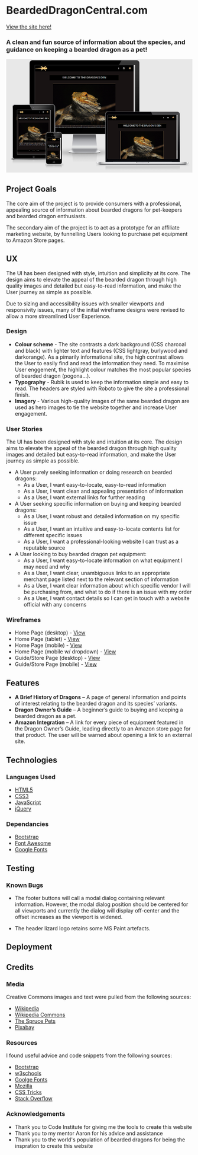 # BeardedDragonCentral.com

[View the site here!](https://jamiem-hub.github.io/JM-Milestone1-BeardedDragons/)

### A clean and fun source of information about the species, and guidance on keeping a bearded dragon as a pet!

![mockup_goes_here](./documentation/preview-img.png)

</p>

## Project Goals
The core aim of the project is to provide consumers with a professional, appealing source of information about bearded dragons for pet-keepers and bearded dragon enthusiasts.

The secondary aim of the project is to act as a prototype for an affiliate marketing website, by funnelling Users looking to purchase pet equipment to Amazon Store pages.

## UX
The UI has been designed with style, intuition and simplicity at its core. The design aims to elevate the appeal of the bearded dragon through high quality images and detailed but easy-to-read information, and make the User journey as simple as possible.

Due to sizing and accessibility issues with smaller viewports and responsivity issues, many of the initial wireframe designs were revised to allow a more streamlined User Experience.

### Design

* __Colour scheme__ - The site contrasts a dark background (CSS charcoal and black) with lighter text and features (CSS lightgray, burlywood and darkorange). As a pimarily informational site, the high contrast allows the User to easily find and read the information they need. To maximise User enggement, the highlight colour matches the most popular species of bearded dragon (pogona...).
* __Typography__ - Rubik is used to keep the information simple and easy to read. The headers are styled with Roboto to give the site a professional finish.
* __Imagery__ - Various high-quality images of the same bearded dragon are used as hero images to tie the website together and increase User engagement.

### User Stories
The UI has been designed with style and intuition at its core. The design aims to elevate the appeal of the bearded dragon through high quality images and detailed but easy-to-read information, and make the User journey as simple as possible.

* A User purely seeking information or doing research on bearded dragons:
    * As a User, I want easy-to-locate, easy-to-read information
    * As a User, I want clean and appealing presentation of information
    * As a User, I want external links for further reading
* A User seeking specific information on buying and keeping bearded dragons:
    * As a User, I want robust and detailed information on my specific issue
    * As a User, I want an intuitive and easy-to-locate contents list for different specific issues
    * As a User, I want a professional-looking website I can trust as a reputable source
* A User looking to buy bearded dragon pet equipment:
    * As a User, I want easy-to-locate information on what equipment I may need and why
    * As a User, I want clear, unambiguous links to an appropriate merchant page listed next to the relevant section of information
    * As a User, I want clear information about which specific vendor I will be purchasing from, and what to do if there is an issue with my order
    * As a User, I want contact details so I can get in touch with a website official with any concerns

### Wireframes
* Home Page (desktop) - [View](./wireframes/dragon-milestone-wireframe-index-lrg)
* Home Page (tablet) - [View](./wireframes/dragon-milestone-wireframe-index-med)
* Home Page (mobile) - [View](./wireframes/dragon-milestone-wireframe-index-sml)
* Home Page (mobile w/ dropdown) - [View](./wireframes/dragon-milestone-wireframe-index-sml-expand)
* Guide/Store Page (desktop) - [View](dragon-milestone-wireframe-guide-lrg)
* Guide/Store Page (mobile) - [View](dragon-milestone-wireframe-guide-sml)

## Features

* __A Brief History of Dragons__ – A page of general information and points of interest relating to the bearded dragon and its species’ variants.
* __Dragon Owner’s Guide__ – A beginner’s guide to buying and keeping a bearded dragon as a pet.
* __Amazon Integration__ – A link for every piece of equipment featured in the Dragon Owner’s Guide, leading directly to an Amazon store page for that product. The user will be warned about opening a link to an external site.

## Technologies 
### Languages Used
* [HTML5](https://en.wikipedia.org/wiki/HTML5)
* [CSS3](https://en.wikipedia.org/wiki/CSS)
* [JavaScript](https://en.wikipedia.org/wiki/JavaScript)
* [jQuery](https://jquery.com/)

### Dependancies
* [Bootstrap](https://getbootstrap.com)
* [Font Awesome](https://fontawesome.com/)
* [Google Fonts](https://fonts.google.com/)

## Testing
### Known Bugs

* The footer buttons will call a modal dialog containing relevant information. However, the modal dialog position should be centered for all viewports and currently the dialog will display off-center and the offset increases as the viewport is widened.

* The header lizard logo retains some MS Paint artefacts.

## Deployment

## Credits
### Media
Creative Commons images and text were pulled from the following sources:
* [Wikipedia](https://en.wikipedia.org/wiki/Pogona)
* [Wikipedia Commons](https://commons.wikimedia.org/)
* [The Spruce Pets](https://www.thesprucepets.com/bearded-dragons-as-pets-1236896)
* [Pixabay](https://pixabay.com/vectors/lizard-iguana-gecko-animal-nature-151209/)

### Resources
I found useful advice and code snippets from the following sources:
* [Bootstrap](https://getbootstrap.com)
* [w3schools](https://w3schools.com)
* [Goolge Fonts](https://fonts.google.com/)
* [Mozilla](https://developer.mozilla.org/en-US/docs/Web)
* [CSS Tricks](https://css-tricks.com/)
* [Stack Overflow](https://stackoverflow.com/)

### Acknowledgements
* Thank you to Code Institute for giving me the tools to create this website
* Thank you to my mentor Aaron for his advice and assistance
* Thank you to the world's population of bearded dragons for being the inspration to create this website